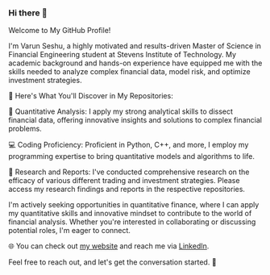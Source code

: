 ### Hi there 👋

Welcome to My GitHub Profile!

I'm Varun Seshu, a highly motivated and results-driven Master of Science in Financial Engineering student at Stevens Institute of Technology.  My academic background and hands-on experience have equipped me with the skills needed to analyze complex financial data, model risk, and optimize investment strategies.

🌟 Here's What You'll Discover in My Repositories:

🔬 Quantitative Analysis: I apply my strong analytical skills to dissect financial data, offering innovative insights and solutions to complex financial problems.

💻 Coding Proficiency: Proficient in Python, C++, and more, I employ my programming expertise to bring quantitative models and algorithms to life.

📑 Research and Reports: I've conducted comprehensive research on the efficacy of various different trading and investment strategies. Please access my research findings and reports in the respective repositories.

I'm actively seeking opportunities in quantitative finance, where I can apply my quantitative skills and innovative mindset to contribute to the world of financial analysis. Whether you're interested in collaborating or discussing potential roles, I'm eager to connect.

🌐 You can check out [my website](https://varunseshu.glitch.me/) and reach me via [LinkedIn](https://www.linkedin.com/in/varunseshu/).

Feel free to reach out, and let's get the conversation started. 🚀
